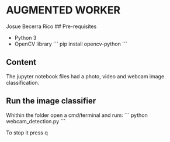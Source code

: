 # AUGMENTED WORKER
Josue Becerra Rico
## Pre-requisites
- Python 3
- OpenCV library
´´´
pip install opencv-python
´´´

## Content
The jupyter notebook files had a photo, video and webcam image classification.

## Run the image classifier
Whithin the folder open a cmd/terminal and rum:
´´´
python webcam_detection.py
´´´

To stop it press q
